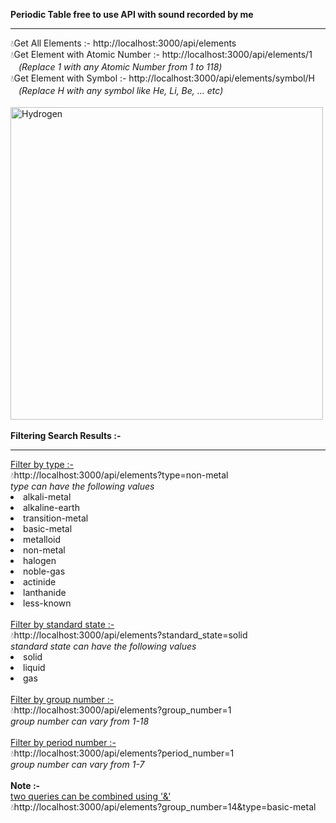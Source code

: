 <b>Periodic Table free to use API with sound recorded by me</b>
<hr />
💧Get All Elements :- http://localhost:3000/api/elements
<br />
💧Get Element with Atomic Number :- http://localhost:3000/api/elements/1
<br />
ㅤ<i>(Replace 1 with any Atomic Number from 1 to 118)</i>
<br />
💧Get Element with Symbol :- http://localhost:3000/api/elements/symbol/H
<br />
ㅤ<i>(Replace H with any symbol like He, Li, Be, ... etc)</i> <br /><br />
<img src="https://i.ibb.co/7QxfGzr/Screenshot-2024-07-13-193327.png" alt="Hydrogen" width="500" />
<br /><br />
<b>Filtering Search Results :-</b>
<hr />
<u>Filter by type :-</u>
<br />
💧http://localhost:3000/api/elements?type=non-metal
<br>
<i>type can have the following values</i>
<li>alkali-metal</li>
<li>alkaline-earth</li>
<li>transition-metal</li>
<li>basic-metal</li>
<li>metalloid</li>
<li>non-metal</li>
<li>halogen</li>
<li>noble-gas</li>
<li>actinide</li>
<li>lanthanide</li>
<li>less-known</li>
<br>
<u>Filter by standard state :-</u>
<br />
💧http://localhost:3000/api/elements?standard_state=solid
<br>
<i>standard state can have the following values</i>
<li>solid</li>
<li>liquid</li>
<li>gas</li>
<br>
<u>Filter by group number :-</u>
<br />
💧http://localhost:3000/api/elements?group_number=1
<br>
<i>group number can vary from 1-18</i>
<br><br>
<u>Filter by period number :-</u>
<br />
💧http://localhost:3000/api/elements?period_number=1
<br>
<i>group number can vary from 1-7</i>
<br><br>
<b>Note :- </b>
<br>
<u>two queries can be combined using '&'</u>
<br>
💧http://localhost:3000/api/elements?group_number=14&type=basic-metal
<br><br>
